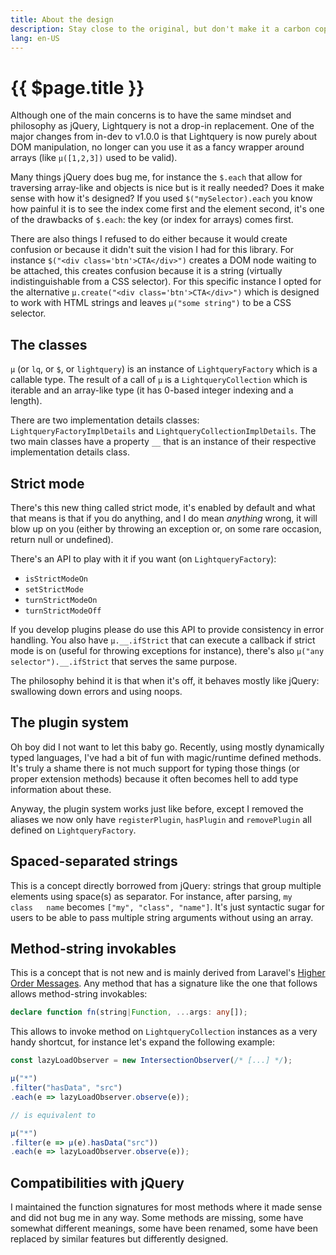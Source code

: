 ```yaml
---
title: About the design
description: Stay close to the original, but don't make it a carbon copy
lang: en-US
---
```


# {{ $page.title }}

Although one of the main concerns is to have the same mindset and philosophy as jQuery, Lightquery is not a drop-in replacement.
One of the major changes from in-dev to v1.0.0 is that Lightquery is now purely about DOM manipulation, no longer can you
use it as a fancy wrapper around arrays (like `µ([1,2,3])` used to be valid).

Many things jQuery does bug me, for instance the `$.each` that allow for traversing array-like and objects is nice but
is it really needed? Does it make sense with how it's designed? If you used `$("mySelector).each` you know how painful it
is to see the index come first and the element second, it's one of the drawbacks of `$.each`: the key (or index for arrays)
comes first.

There are also things I refused to do either because it would create confusion or because it didn't suit the vision I had
for this library. For instance `$("<div class='btn'>CTA</div>")` creates a DOM node waiting to be attached, this creates confusion
because it is a string (virtually indistinguishable from a CSS selector). For this specific instance I opted for the alternative
`µ.create("<div class='btn'>CTA</div>")` which is designed to work with HTML strings and leaves `µ("some string")`
to be a CSS selector.

## The classes

`µ` (or `lq`, or `$`, or `lightquery`) is an instance of `LightqueryFactory` which is a callable type.
The result of a call of `µ` is a `LightqueryCollection` which is iterable and an array-like type (it has 0-based integer indexing and a length).

There are two implementation details classes: `LightqueryFactoryImplDetails` and `LightqueryCollectionImplDetails`.
The two main classes have a property `__` that is an instance of their respective implementation details class.

## Strict mode

There's this new thing called strict mode, it's enabled by default and what that means is that if you do anything,
and I do mean *anything* wrong, it will blow up on you (either by throwing an exception or, on some rare occasion, return null or undefined).

There's an API to play with it if you want (on `LightqueryFactory`):
* `isStrictModeOn`
* `setStrictMode`
* `turnStrictModeOn`
* `turnStrictModeOff`

If you develop plugins please do use this API to provide consistency in error handling. You also have `µ.__.ifStrict` that
can execute a callback if strict mode is on (useful for throwing exceptions for instance), there's also `µ("any selector").__.ifStrict`
that serves the same purpose.

The philosophy behind it is that when it's off, it behaves mostly like jQuery: swallowing down errors and using noops.

## The plugin system

Oh boy did I not want to let this baby go. Recently, using mostly dynamically typed languages, I've had a bit of fun with
magic/runtime defined methods. It's truly a shame there is not much support for typing those things (or proper extension methods)
because it often becomes hell to add type information about these.

Anyway, the plugin system works just like before, except I removed the aliases we now only have `registerPlugin`,
`hasPlugin` and `removePlugin` all defined on `LightqueryFactory`.

## Spaced-separated strings
This is a concept directly borrowed from jQuery: strings that group multiple elements using space(s) as separator.
For instance, after parsing, `my     class   name`  becomes `["my", "class", "name"]`. It's just syntactic sugar for users
to be able to pass multiple string arguments without using an array.

## Method-string invokables

This is a concept that is not new and is mainly derived from Laravel's [Higher Order Messages](https://laravel.com/docs/8.x/collections#higher-order-messages).
Any method that has a signature like the one that follows allows method-string invokables:
```typescript
declare function fn(string|Function, ...args: any[]);
```

This allows to invoke method on `LightqueryCollection` instances as a very handy shortcut, for instance let's expand the following example:
```typescript
const lazyLoadObserver = new IntersectionObserver(/* [...] */);

µ("*")
.filter("hasData", "src")
.each(e => lazyLoadObserver.observe(e));

// is equivalent to

µ("*")
.filter(e => µ(e).hasData("src"))
.each(e => lazyLoadObserver.observe(e));
```

## Compatibilities with jQuery

I maintained the function signatures for most methods where it made sense and did not bug me in any way. Some methods are missing,
some have somewhat different meanings, some have been renamed, some have been replaced by similar features but differently designed.
